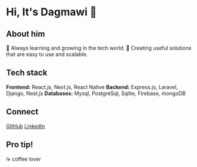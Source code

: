 # Hi, It's Dagmawi 👋

## About him
 🌱 Always learning and growing in the tech world.
 💼 Creating useful solutions that are easy to use and scalable.

## Tech stack
 **Frontend:** React.js, Next.js, React Native
 **Backend:** Express.js, Laravel, Django, Nest.js
 **Databases:** Mysql, PostgreSql, Sqlite, Firebase, mongoDB

## Connect
 [GitHub](https://github.com/Dagmawi-22)
 [LinkedIn](https://www.linkedin.com/in/dagmawi-teka)

## Pro tip!
☕ coffee lover
